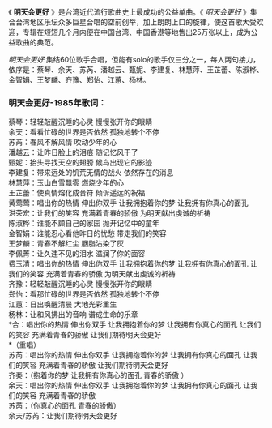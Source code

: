 

《 **明天会更好** 》是台湾近代流行歌曲史上最成功的公益单曲。《 _明天会更好_
》集合台湾地区乐坛众多巨星合唱的空前创举，加上朗朗上口的旋律，使这首歌大受欢迎，专辑在短短几个月内便在中国台湾、中国香港等地售出25万张以上，成为公益歌曲的典范。

_明天会更好_
集结60位歌手合唱，但能有solo的歌手仅三分之一，每人两句接力，依序是：蔡琴、余天、苏芮、潘越云、甄妮、李建复、林慧萍、王芷蕾、陈淑桦、金智娟、王梦麟、齐豫、郑怡、江蕙、杨林。  

### 明天会更好-1985年歌词：

蔡琴：轻轻敲醒沉睡的心灵 慢慢张开你的眼睛  
余天：看看忙碌的世界是否依然 孤独地转个不停  
苏芮：春风不解风情 吹动少年的心  
潘越云：让昨日脸上的泪痕 随记忆风干了  
甄妮：抬头寻找天空的翅膀 候鸟出现它的影迹  
李建复：带来远处的饥荒无情的战火 依然存在的消息  
林慧萍：玉山白雪飘零 燃烧少年的心  
王芷蕾：使真情熔化成音符 倾诉遥远的祝福  
黄莺莺：唱出你的热情 伸出你双手 让我拥抱着你的梦 让我拥有你真心的面孔  
洪荣宏：让我们的笑容 充满着青春的骄傲 为明天献出虔诚的祈祷  
陈淑桦：谁能不顾自己的家园 抛开记忆中的童年  
金智娟：谁能忍心看他昨日的忧愁 带走我们的笑容  
王梦麟：青春不解红尘 胭脂沾染了灰  
李佩菁：让久违不见的泪水 滋润了你的面容  
费玉清：唱出你的热情 伸出你双手 让我拥抱着你的梦 让我拥有你真心的面孔 让我们的笑容 充满着青春的骄傲 为明天献出虔诚的祈祷  
齐豫：轻轻敲醒沉睡的心灵 慢慢张开你的眼睛  
郑怡：看那忙碌的世界是否依然 孤独地转个不停  
江蕙：日出唤醒清晨 大地光彩重生  
杨林：让和风拂出的音响 谱成生命的乐章  
*合：唱出你的热情 伸出你双手 让我拥抱着你的梦 让我拥有你真心的面孔 让我们的笑容 充满着青春的骄傲 让我们期待明天会更好  
*（重唱）  
苏芮：唱出你的热情 伸出你双手 让我拥抱着你的梦 让我拥有你真心的面孔 让我们的笑容 充满着青春的骄傲 让我们期待明天会更好  
齐秦：（抱着你的梦 让我拥有你真心的面孔 青春的骄傲 ）  
余天：唱出你的热情 伸出你双手 让我拥抱着你的梦 让我拥有你真心的面孔 让我们的笑容 充满着青春的骄傲  
苏芮：（你真心的面孔 青春的骄傲）  
余天/苏芮：让我们期待明天会更好

